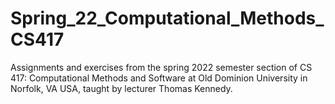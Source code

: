 # Spring_22_Computational_Methods_CS417
Assignments and exercises from the spring 2022 semester section of CS 417: Computational Methods and Software at Old Dominion University in Norfolk, VA USA, taught by lecturer Thomas Kennedy.
